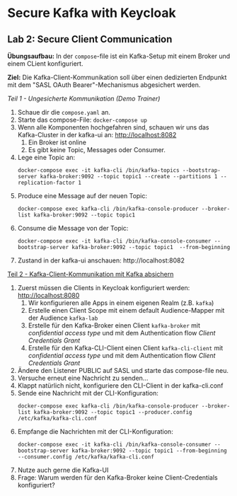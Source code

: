 # Secure Kafka with Keycloak

## Lab 2: Secure Client Communication

**Übungsaufbau:** In der `compose`-file ist ein Kafka-Setup mit einem Broker und einem CLient konfiguriert.

**Ziel:** Die Kafka-Client-Kommunikation soll über einen dedizierten Endpunkt mit dem "SASL OAuth Bearer"-Mechanismus
abgesichert werden.

_Teil 1 - Ungesicherte Kommunikation (Demo Trainer)_

<ol>
    <li>Schaue dir die <code>compose.yaml</code> an.</li>
    <li>Starte das compose-File: <code>docker-compose up</code></li>
    <li>Wenn alle Komponenten hochgefahren sind, schauen wir uns das Kafka-Cluster in der kafka-ui an: <a href="http://localhost:8082" target="_blank">http://localhost:8082</a>
        <ol>
            <li>Ein Broker ist online</li>
            <li>Es gibt keine Topic, Messages oder Consumer.</li>
        </ol>
    </li>
    <li>Lege eine Topic an: <pre><code>docker-compose exec -it kafka-cli /bin/kafka-topics --bootstrap-server kafka-broker:9092 --topic topic1 --create --partitions 1 --replication-factor 1</code></pre></li>
    <li>Produce eine Message auf der neuen Topic: <pre><code>docker-compose exec kafka-cli /bin/kafka-console-producer --broker-list kafka-broker:9092 --topic topic1</code></pre></li>
    <li>Consume die Message von der Topic: <pre><code>docker-compose exec -it kafka-cli /bin/kafka-console-consumer --bootstrap-server kafka-broker:9092 --topic topic1  --from-beginning</code></pre></li>
    <li>Zustand in der kafka-ui anschauen: http://localhost:8082
</ol>

<u>Teil 2 - Kafka-Client-Kommunikation mit Kafka absichern</u>
<ol>
    <li>Zuerst müssen die Clients in Keycloak konfiguriert werden: <a href="http://localhost:8080" target="_blank">http://localhost:8080</a>
        <ol>
            <li>Wir konfigurieren alle Apps in einem eigenen Realm (z.B. <code>kafka</code>)</li>            
            <li>Erstelle einen Client Scope mit einem default Audience-Mapper mit der Audience <code>kafka-lab</code></li>            
            <li>Erstelle für den Kafka-Broker einen Client <code>kafka-broker</code> mit <i>confidential access type</i> und mit dem Authentication flow <i>Client Credentials Grant</i></li>
            <li>Erstelle für den Kafka-CLI-Client einen Client <code>kafka-cli-client</code> mit <i>confidential access type</i> und mit dem Authentication flow <i>Client Credentials Grant</i></li>
        </ol>            
    </li>
    <li>Ändere den Listener PUBLIC auf SASL und starte das compose-file neu.</li>
    <li>Versuche erneut eine Nachricht zu senden...</li>
    <li>Klappt natürlich nicht, konfiguriere den CLI-Client in der kafka-cli.conf</li>
    <li>Sende eine Nachricht mit der CLI-Konfiguration: <pre><code>docker-compose exec kafka-cli /bin/kafka-console-producer --broker-list kafka-broker:9092 --topic topic1 --producer.config /etc/kafka/kafka-cli.conf</code></pre></li>
    <li>Empfange die Nachrichten mit der CLI-Konfiguration: <pre><code>docker-compose exec -it kafka-cli /bin/kafka-console-consumer --bootstrap-server kafka-broker:9092 --topic topic1 --from-beginning --consumer.config /etc/kafka/kafka-cli.conf</code></pre></li>
    <li>Nutze auch gerne die Kafka-UI</li>
    <li>Frage: Warum werden für den Kafka-Broker keine Client-Credentials konfiguriert?</li>
</ol>